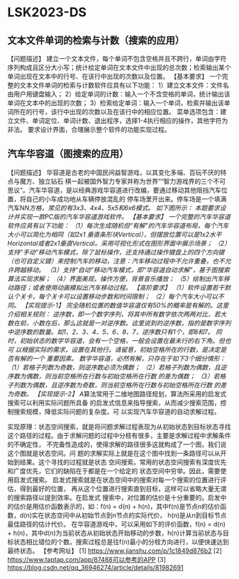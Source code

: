 # LSK2023-DS
## 文本文件单词的检索与计数（搜索的应用）
【问题描述】
建立一个文本文件，每个单词不包含空格并且不跨行，单词由字符序列构成且区分大小写；统计给定单词在文本文件中出现的总次数；检索输出某个单词出现在文本中的行号、在该行中出现的次数以及位置。
【基本要求】
一个完整的文本文件单词的检索与计数软件应具有以下功能：
1）建立文本文件：文件名由用户用键盘输入；
2）给定单词的计数：输入一个不含空格的单词，统计输出该单词在文本中的出现的次数；
3）检索给定单词：输入一个单词，检索并输出该单词所在的行号，该行中出现的次数以及在该行中的相应位置。
 菜单选项包含：建立文件、单词定位、单词计数、退出程序，选择1-4执行相应的操作，其他字符为非法。
要求设计界面，合理展示整个软件的功能实现过程。

## 汽车华容道（图搜索的应用）
【问题描述】
华容道是古老的中国民间益智游戏，以其变化多端、百玩不厌的特点与魔方、独立钻石
棋一起被国外智力专家并称为世界”“智力游戏界的三个不可思议“。汽车华容道，是以经典游戏华容道进行改编，要通过移动其他阻挡汽车位置，将自己的小车成功地从车辆停放混乱的
停车场里开出来。停车场是一个填满汽车N*N方格，常见的有3x3、4x4、5x5和6x6模式。
如下图所示：
本题要求设计并实现一款PC版的汽车华容道游戏软件。
【基本要求】
一个完整的汽车华容道软件应具有以下功能：
（1）每次生成随机但“有解”的汽车华容道布局，每个汽车大小可以简化为相同（如2x1
垂直条形块Vertical），但摆放位置可以是1x2水平Horizontal或者2x1垂直Vertical。采用可视化形式在图形界面中展示场景；
（2）支持“手动”移动汽车模式，除了鼠标操作，还支持通过操作键盘上的四个方向键（也可自定义键）来控制汽车的移动，注意：汽车移动过程中不允许重叠，也不允许跨越移动。
（3）支持“自动”移动汽车模式，即“华容道自动求解”，基于图搜索算法实现求解；
（4）界面美观，操作方便，背景音乐播放；
（5）绘制出汽车移动路径；或者使用动画模拟出汽车移动过程。
【高阶要求】
（1）软件设置若干默认个关卡，每个关卡可以设置移动步数和时间限制；
（2）每个汽车大小可以不同。
【实现提示-1】
完全随机位置的数值华容道仅有50%的概率是有解的。这里介绍相关规则： 逆序数，即一个数字序列，将其中所有数字依次两两对比，若大数在前，小数在后，那么这就是一对逆序数。这里说到的逆序数，指的是数字序列中逆序数的数量。如1、2、3、4、5、6、8、7，逆序数只有1个，即8和7。
同时，初始状态的数字华容道，会有一个空格，一般会设置在最末行的右下角。但也可
以根据实际的需求，设置在其他行。请留意，初始空格所在的行数，是决定是否有解的一个
重要因素。
数字华容道，必然有解，只存在于如下3个细分情形：
（1）若格子列数为奇数，则逆序数必须为偶数；
（2）若格子列数为偶数，且逆序数为偶数，则当前空格所在行数与初始空格所在行数
的差为偶数；
（3）若格子列数为偶数，且逆序数为奇数，则当前空格所在行数与初始空格所在行数
的差为奇数。
【实现提示-2】
A*算法常用于二维地图路径规划，算法所采用的启发式搜索可以利用实际问题所具备
的启发式信息来指导搜索，从而减少搜索范围，控制搜索规模，降低实际问题的复杂度。可
以实现汽车华容道的自动求解过程。
 
实现原理：状态空间搜索，就是将问题求解过程表现为从初始状态到目标状态寻找这个路径的过程。由于求解问题的过程中分枝有很多，主要是求解过程中求解条件的不确定性，
不完备性造成的，使得求解的路径很多这就构成了一个图，我们说这个图就是状态空间。问
题的求解实际上就是在这个图中找到一条路径可以从开始到结果。这个寻找的过程就是状态
空间搜索。常用的状态空间搜索有深度优先和广度优先，它们的缺陷在于都是在一个给定的
状态空间中穷举。因此，需要使用启发式搜索。
启发式搜索就是在状态空间中的搜索对每一个搜索的位置进行评估，得到最好的位置，
再从这个位置进行搜索直到目标，这样可以省略大量无谓的搜索路径以提到效率。在启发式
搜索中，对位置的估价是十分重要的。启发中的估价是用估价函数表示的，如：f(n) = d(n) + h(n)，其中f(n)是节点n的估价函数，d(n)实在状态空间中从初始节点到n节点的实际代价，
h(n)是从n到目标节点最佳路径的估计代价。
在华容道游戏中，可以采用如下的评价函数，f(n) = d(n) + h(n)，其中d(n)为当前状态从初始状态开始移动的步数，h(n)计算当前状态与目标状态相比错位的个数。搜索过程总是往f(n)最小的分枝方向进行，以便快速达到最终状态。
【参考网址】
[1] https://www.jianshu.com/p/1c1849d876b2 
[2] https://www.taptap.com/app/87488可以参考的APP 
[3] https://blog.csdn.net/qq_36946274/article/details/81982691
